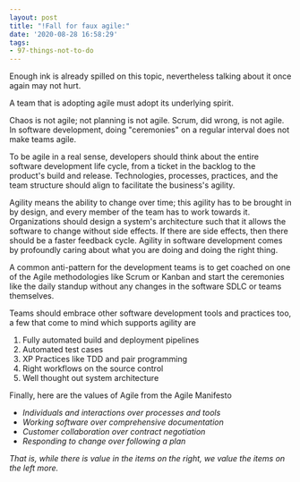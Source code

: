 ```yaml
---
layout: post
title: "!Fall for faux agile:"
date: '2020-08-28 16:58:29'
tags:
- 97-things-not-to-do
---
```


Enough ink is already spilled on this topic, nevertheless talking about it once again may not hurt.

A team that is adopting agile must adopt its underlying spirit.

Chaos is not agile; not planning is not agile. Scrum, did wrong, is not agile. In software development, doing "ceremonies" on a regular interval does not make teams agile.

To be agile in a real sense, developers should think about the entire software development life cycle, from a ticket in the backlog to the product's build and release. Technologies, processes, practices, and the team structure should align to facilitate the business's agility.

Agility means the ability to change over time; this agility has to be brought in by design, and every member of the team has to work towards it. Organizations should design a system's architecture such that it allows the software to change without side effects. If there are side effects, then there should be a faster feedback cycle. Agility in software development comes by profoundly caring about what you are doing and doing the right thing.

A common anti-pattern for the development teams is to get coached on one of the Agile methodologies like Scrum or Kanban and start the ceremonies like the daily standup without any changes in the software SDLC or teams themselves.

Teams should embrace other software development tools and practices too, a few that come to mind which supports agility are

1. Fully automated build and deployment pipelines
2. Automated test cases
3. XP Practices like TDD and pair programming
4. Right workflows on the source control
5. Well thought out system architecture

Finally, here are the values of Agile from the Agile Manifesto

- _Individuals and interactions over processes and tools_
- _Working software over comprehensive documentation_
- _Customer collaboration over contract negotiation_
- _Responding to change over following a plan_

_That is, while there is value in the items on the right, we value the items on the left more._

